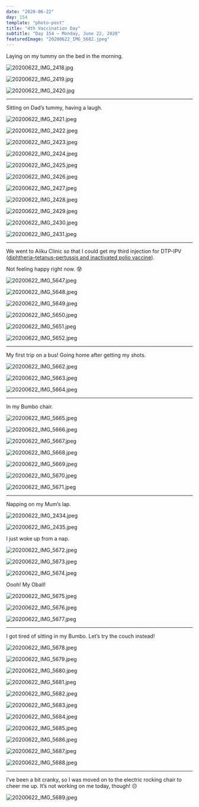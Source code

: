```yaml
---
date: "2020-06-22"
day: 154
template: "photo-post"
title: "4th Vaccination Day"
subtitle: "Day 154 – Monday, June 22, 2020"
featuredImage: "20200622_IMG_5682.jpeg"
---
```


Laying on my tummy on the bed in the morning.

![20200622_IMG_2418.jpg](20200622_IMG_2418.jpg)

![20200622_IMG_2419.jpg](20200622_IMG_2419.jpg)

![20200622_IMG_2420.jpg](20200622_IMG_2420.jpg)

<hr />

Sitting on Dad’s tummy, having a laugh.

![20200622_IMG_2421.jpeg](20200622_IMG_2421.jpeg)

![20200622_IMG_2422.jpeg](20200622_IMG_2422.jpeg)

![20200622_IMG_2423.jpeg](20200622_IMG_2423.jpeg)

![20200622_IMG_2424.jpeg](20200622_IMG_2424.jpeg)

![20200622_IMG_2425.jpeg](20200622_IMG_2425.jpeg)

![20200622_IMG_2426.jpeg](20200622_IMG_2426.jpeg)

![20200622_IMG_2427.jpeg](20200622_IMG_2427.jpeg)

![20200622_IMG_2428.jpeg](20200622_IMG_2428.jpeg)

![20200622_IMG_2429.jpeg](20200622_IMG_2429.jpeg)

![20200622_IMG_2430.jpeg](20200622_IMG_2430.jpeg)

![20200622_IMG_2431.jpeg](20200622_IMG_2431.jpeg)

<hr />

We went to Aiiku Clinic so that I could get my third injection for DTP-IPV (<a href="https://www.drugs.com/international/diphtheria-tetanus-pertussis-acellular-component-and-poliomyelitis-inactivated-vaccine-adsorbed.html">diphtheria–tetanus–pertussis and inactivated polio vaccine</a>).

Not feeling happy right now. 😰

![20200622_IMG_5647.jpeg](20200622_IMG_5647.jpeg)

![20200622_IMG_5648.jpeg](20200622_IMG_5648.jpeg)

![20200622_IMG_5649.jpeg](20200622_IMG_5649.jpeg)

![20200622_IMG_5650.jpeg](20200622_IMG_5650.jpeg)

![20200622_IMG_5651.jpeg](20200622_IMG_5651.jpeg)

![20200622_IMG_5652.jpeg](20200622_IMG_5652.jpeg)

<hr />

My first trip on a bus! Going home after getting my shots.

![20200622_IMG_5662.jpeg](20200622_IMG_5662.jpeg)

![20200622_IMG_5663.jpeg](20200622_IMG_5663.jpeg)

![20200622_IMG_5664.jpeg](20200622_IMG_5664.jpeg)

<hr />

In my Bumbo chair.

![20200622_IMG_5665.jpeg](20200622_IMG_5665.jpeg)

![20200622_IMG_5666.jpeg](20200622_IMG_5666.jpeg)

![20200622_IMG_5667.jpeg](20200622_IMG_5667.jpeg)

![20200622_IMG_5668.jpeg](20200622_IMG_5668.jpeg)

![20200622_IMG_5669.jpeg](20200622_IMG_5669.jpeg)

![20200622_IMG_5670.jpeg](20200622_IMG_5670.jpeg)

![20200622_IMG_5671.jpeg](20200622_IMG_5671.jpeg)

<hr />

Napping on my Mum’s lap.

![20200622_IMG_2434.jpeg](20200622_IMG_2434.jpeg)

![20200622_IMG_2435.jpeg](20200622_IMG_2435.jpeg)

I just woke up from a nap.

![20200622_IMG_5672.jpeg](20200622_IMG_5672.jpeg)

![20200622_IMG_5673.jpeg](20200622_IMG_5673.jpeg)

![20200622_IMG_5674.jpeg](20200622_IMG_5674.jpeg)

Oooh! My Oball!

![20200622_IMG_5675.jpeg](20200622_IMG_5675.jpeg)

![20200622_IMG_5676.jpeg](20200622_IMG_5676.jpeg)

![20200622_IMG_5677.jpeg](20200622_IMG_5677.jpeg)

<hr />

I got tired of sitting in my Bumbo. Let’s try the couch instead!

![20200622_IMG_5678.jpeg](20200622_IMG_5678.jpeg)

![20200622_IMG_5679.jpeg](20200622_IMG_5679.jpeg)

![20200622_IMG_5680.jpeg](20200622_IMG_5680.jpeg)

![20200622_IMG_5681.jpeg](20200622_IMG_5681.jpeg)

![20200622_IMG_5682.jpeg](20200622_IMG_5682.jpeg)

![20200622_IMG_5683.jpeg](20200622_IMG_5683.jpeg)

![20200622_IMG_5684.jpeg](20200622_IMG_5684.jpeg)

![20200622_IMG_5685.jpeg](20200622_IMG_5685.jpeg)

![20200622_IMG_5686.jpeg](20200622_IMG_5686.jpeg)

![20200622_IMG_5687.jpeg](20200622_IMG_5687.jpeg)

![20200622_IMG_5688.jpeg](20200622_IMG_5688.jpeg)

<hr />

I’ve been a bit cranky, so I was moved on to the electric rocking chair to cheer me up. It’s not working on me today, though! ☹️

![20200622_IMG_5689.jpeg](20200622_IMG_5689.jpeg)

